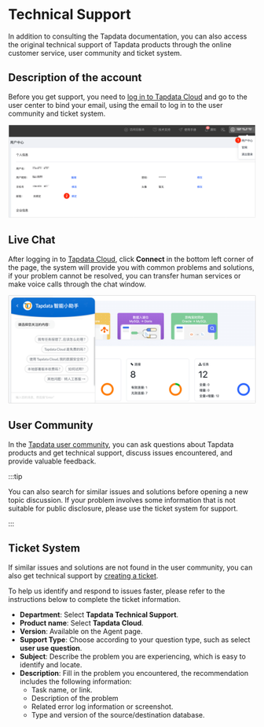 # Technical Support

In addition to consulting the Tapdata documentation, you can also access the original technical support of Tapdata products through the online customer service, user community and ticket system.

## Description of the account

Before you get support, you need to [log in to Tapdata Cloud](https://cloud.tapdata.net/console/v3/) and go to the user center to bind your email, using the email to log in to the user community and ticket system.

![Bind your email](../images/bind_email_cn.png)



## Live Chat

After logging in to [Tapdata Cloud](https://cloud.tapdata.net/console/v3/), click **Connect** in the bottom left corner of the page, the system will provide you with common problems and solutions, if your problem cannot be resolved, you can transfer human services or make voice calls through the chat window.

![Live Chat](../images/online_chat_support.png)



## User Community

In the [Tapdata user community](https://tapdata.zohodesk.com.cn/portal/zh/community/tapdata-support), you can ask questions about Tapdata products and get technical support, discuss issues encountered, and provide valuable feedback.

:::tip

You can also search for similar issues and solutions before opening a new topic discussion. If your problem involves some information that is not suitable for public disclosure, please use the ticket system for support.

:::



## Ticket System

If similar issues and solutions are not found in the user community, you can also get technical support by [creating a ticket](https://tapdata.zohodesk.com.cn/portal/zh/newticket).

To help us identify and respond to issues faster, please refer to the instructions below to complete the ticket information.

* **Department**: Select **Tapdata Technical Support**.
* **Product name**: Select **Tapdata Cloud**.
* **Version**: Available on the Agent page.
* **Support Type**: Choose according to your question type, such as select **user use question**.
* **Subject**: Describe the problem you are experiencing, which is easy to identify and locate.
* **Description**: Fill in the problem you encountered, the recommendation includes the following information:
   * Task name, or link.
   * Description of the problem
   * Related error log information or screenshot.
   * Type and version of the source/destination database.
